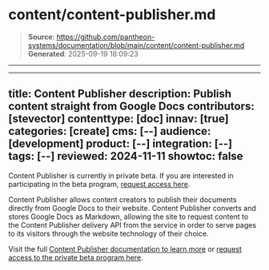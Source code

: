 # content/content-publisher.md

> **Source**: https://github.com/pantheon-systems/documentation/blob/main/content/content-publisher.md
> **Generated**: 2025-09-19 18:09:23

---

---
title: Content Publisher
description: Publish content straight from Google Docs
contributors: [stevector]
contenttype: [doc]
innav: [true]
categories: [create]
cms: [--]
audience: [development]
product: [--]
integration: [--]
tags: [--]
reviewed: 2024-11-11
showtoc: false
---


   <Alert title="Note" type="info" >

  Content Publisher is currently in private beta. If you are interested in participating in the beta program, [request access here](https://pantheon.io/platform/content-publisher).

   </Alert>


Content Publisher allows content creators to publish their documents directly from Google Docs to their website. Content Publisher converts and stores Google Docs as Markdown, allowing the site to request content to the Content Publisher delivery API from the service in order to serve pages to its visitors through the website technology of their choice.


Visit the full [Content Publisher documentation to learn more](https://pcc.pantheon.io/docs)  or [request access to the private beta program here](https://pantheon.io/platform/content-publisher).
